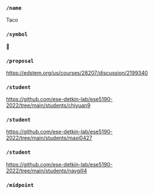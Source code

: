 ### `/name`
Taco
### `/symbol`
🌮
### `/proposal`
https://edstem.org/us/courses/28207/discussion/2199340
### `/student`
https://github.com/ese-detkin-lab/ese5190-2022/tree/main/students/chiyuan9
### `/student`
https://github.com/ese-detkin-lab/ese5190-2022/tree/main/students/maxi0427
### `/student`
https://github.com/ese-detkin-lab/ese5190-2022/tree/main/students/navgill4
### `/midpoint`
